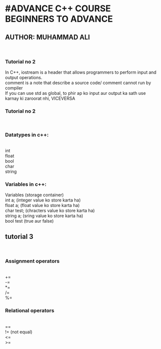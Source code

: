 <h1>#ADVANCE C++ COURSE BEGINNERS TO ADVANCE</h1>  

 <H2>AUTHOR: MUHAMMAD ALI</H2>  

<br>

<h3>Tutorial no 2</h3>


In C++, iostream is a header that allows programmers to perform input and output operations.
<br>
comment is a note that describe a source code/ comment cannot run by compiler
<br>
If you can use std as global, to phir ap ko input aur output ka sath use karnay ki zaroorat nhi, VICEVERSA
<br>
<h3>Tutorial no 2</h3>
<br>
<h3>Datatypes in c++:</h3>
<br>
int
<br>
float
<br>
bool
<br>
char
<br>
string
<br>
<h3>Variables in c++:</h3>
Variables (storage container)
<br>
int a; (integer value ko store karta ha)
<br>
float a; (float value ko store karta ha)
<br>
char test; (chracters value ko store karta ha)
<br>
string a; (sring value ko store karta ha)
<br>
bool test (true aur false)
<br>
<h2>tutorial 3</h2>
<br>
<h3>Assignment operators</h3>
<br>
+=
<br>
-=
<br>
*=
<br>
/=
<br>
%=
<br>

<h3>Relational operators</h3>
<br>
==
<br>
!= (not equal)
<br>
<=
<br>
>=
<br>



